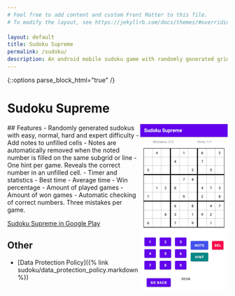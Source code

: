 ```yaml
---
# Feel free to add content and custom Front Matter to this file.
# To modify the layout, see https://jekyllrb.com/docs/themes/#overriding-theme-defaults

layout: default
title: Sudoku Supreme
permalink: /sudoku/
description: An android mobile sudoku game with randomly generated grids
---
```

{::options parse_block_html="true" /}

# Sudoku Supreme

<img style="float: right;" src="../assets/images/gameplay_screen.png">
## Features
- Randomly generated sudokus with easy, normal, hard and expert difficulty
- Add notes to unfilled cells
    - Notes are automatically removed when the noted number is filled on the same subgrid or line
- One hint per game. Reveals the correct number in an unfilled cell.
- Timer and statistics
    - Best time
    - Average time
    - Win percentage
    - Amount of played games
    - Amount of won games
- Automatic checking of correct numbers. Three mistakes per game.

<a href="https://play.google.com/store/apps/details?id=com.attej.sudoku" target="_blank">Sudoku Supreme in Google Play</a>

## Other
- [Data Protection Policy]({% link sudoku/data_protection_policy.markdown %})